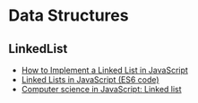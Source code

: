 # Data Structures

## LinkedList
- [How to Implement a Linked List in JavaScript](https://www.freecodecamp.org/news/implementing-a-linked-list-in-javascript/)
- [Linked Lists in JavaScript (ES6 code)](https://codeburst.io/linked-lists-in-javascript-es6-code-part-1-6dd349c3dcc3)
- [Computer science in JavaScript: Linked list](https://humanwhocodes.com/blog/2019/01/computer-science-in-javascript-linked-list/)
